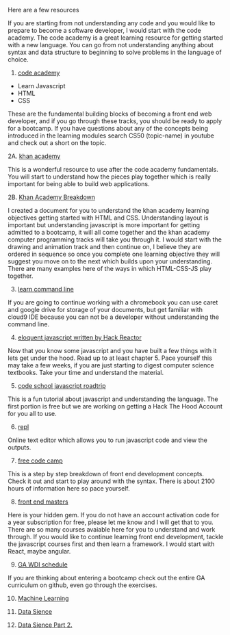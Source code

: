 Here are a few resources

If you are starting from not understanding any code and you would like to prepare to become a software developer, I would start with the code academy. The code academy is a great learning resource for getting started with a new language. You can go from not understanding anything about syntax and data structure to beginning to solve problems in the language of choice. 

1. [code academy](https://www.codecademy.com/learn)

  - Learn Javascript
  - HTML
  - CSS
  
  These are the fundamental building blocks of becoming a front end web developer, and if you go through these tracks, you should be ready  to apply for a bootcamp. If you have questions about any of the concepts being introduced in the learning modules search CS50 (topic-name) in youtube and check out a short on the topic.
  
2A. [khan academy](https://www.google.com/webhp?sourceid=chrome-instant&ion=1&espv=2&ie=UTF-8#q=khan+academy+computer+programming&*)

This is a wonderful resource to use after the code academy fundamentals. You will start to understand how the pieces play together which is really important for being able to build web applications.

2B. [Khan Academy Breakdown](https://github.com/hack-the-hood/hour-of-code/blob/master/week2/Monday/module1.md)

I created a document for you to understand the khan academy learning objectives getting started with HTML and CSS. Understanding layout is important but understanding javascript is more important for getting admitted to a bootcamp, it will all come together and the khan academy computer programming tracks will take you through it. I would start with the drawing and animation track and then continue on, I believe they are ordered in sequence so once you complete one learning objective they will suggest you move on to the next which builds upon your understanding. There are many examples here of the ways in which HTML-CSS-JS play together.

3. [learn command line](https://www.udacity.com/course/linux-command-line-basics--ud595)

If you are going to continue working with a chromebook you can use caret and google drive for storage of your documents, but get familiar with cloud9 IDE because you can not be a developer without understanding the command line.

4. [eloquent javascript written by Hack Reactor](http://eloquentjavascript.net/)

Now that you know some javascript and you have built a few things with it lets get under the hood. Read up to at least chapter 5. Pace yourself this may take a few weeks, if you are just starting to digest computer science textbooks. Take your time and understand the material.

5. [code school javascript roadtrip](https://www.codeschool.com/courses/javascript-road-trip-part-1)

This is a fun tutorial about javascript and understanding the language. The first portion is free but we are working on getting a Hack The Hood Account for you all to use.

6. [repl](https://repl.it/languages/javascript)

Online text editor which allows you to run javascript code and view the outputs.

7. [free code camp](https://www.freecodecamp.com)

This is a step by step breakdown of front end development concepts. Check it out and start to play around with the syntax. There is about 2100 hours of information here so pace yourself.

8. [front end masters](https://www.google.com/webhp?sourceid=chrome-instant&ion=1&espv=2&ie=UTF-8#q=front+end+masters&*)

Here is your hidden gem. If you do not have an account activation code for a year subscription for free, please let me know and I will get that to you. There are so many courses avaiable here for you to understand and work through. If you would like to continue learning front end development, tackle the javascript courses first and then learn a framework. I would start with React, maybe angular.

9. [GA WDI schedule](https://github.com/sf-wdi-gaia/schedule-32)

If you are thinking about entering a bootcamp check out the entire GA curriculum on github, even go through the exercises.

10. [Machine Learning](https://github.com/random-forests/WTM)

11. [Data Sience](https://github.com/amblount/data-science-primer)

12. [Data Sience Part 2.](https://github.com/amblount/fitbit-data-set)




